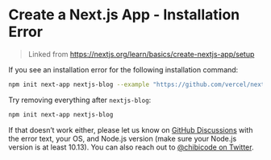 # Create a Next.js App - Installation Error

> Linked from https://nextjs.org/learn/basics/create-nextjs-app/setup

If you see an installation error for the following installation command:

```bash
npm init next-app nextjs-blog --example "https://github.com/vercel/next-learn-starter/tree/master/learn-starter"
```

Try removing everything after `nextjs-blog`:

```bash
npm init next-app nextjs-blog
```

If that doesn’t work either, please let us know on [GitHub Discussions](https://github.com/vercel/next.js/discussions) with the error text, your OS, and Node.js version (make sure your Node.js version is at least 10.13). You can also reach out to [@chibicode on Twitter](https://twitter.com/chibicode).
